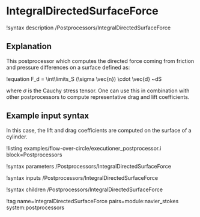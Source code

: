 # IntegralDirectedSurfaceForce

!syntax description /Postprocessors/IntegralDirectedSurfaceForce

## Explanation

This postprocessor which computes the directed force coming from friction and pressure
differences on a surface defined as:

!equation
F_d = \int\limits_S (\sigma \vec{n}) \cdot \vec{d} ~dS

where $\sigma$ is the Cauchy stress tensor. One can use this in combination with other postprocessors
to compute representative drag and lift coefficients.

## Example input syntax

In this case, the lift and drag coefficients are computed on the surface of a cylinder.

!listing examples/flow-over-circle/executioner_postprocessor.i block=Postprocessors

!syntax parameters /Postprocessors/IntegralDirectedSurfaceForce

!syntax inputs /Postprocessors/IntegralDirectedSurfaceForce

!syntax children /Postprocessors/IntegralDirectedSurfaceForce

!tag name=IntegralDirectedSurfaceForce pairs=module:navier_stokes system:postprocessors
